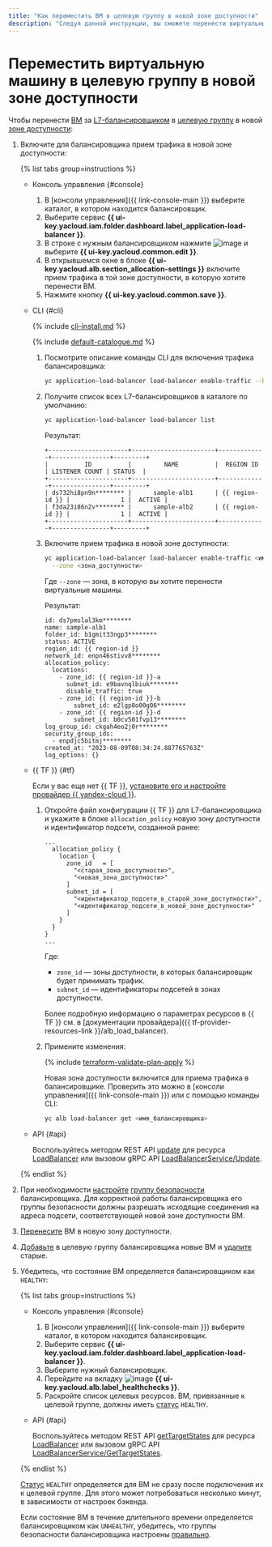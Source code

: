 ```yaml
---
title: "Как переместить ВМ в целевую группу в новой зоне доступности"
description: "Следуя данной инструкции, вы сможете перенести виртуальные машины за L7-балансировщиком в целевую группу в новой зоне доступности."
---
```


# Переместить виртуальную машину в целевую группу в новой зоне доступности


Чтобы перенести [ВМ](../../compute/concepts/vm.md) за [L7-балансировщиком](../concepts/application-load-balancer.md) в [целевую группу](../concepts/target-group.md) в новой [зоне доступности](../../overview/concepts/geo-scope.md):

1. Включите для балансировщика прием трафика в новой зоне доступности:

    {% list tabs group=instructions %}

    - Консоль управления {#console}

      1. В [консоли управления]({{ link-console-main }}) выберите каталог, в котором находится балансировщик.
      1. Выберите сервис **{{ ui-key.yacloud.iam.folder.dashboard.label_application-load-balancer }}**.
      1. В строке с нужным балансировщиком нажмите ![image](../../_assets/console-icons/ellipsis.svg) и выберите **{{ ui-key.yacloud.common.edit }}**.
      1. В открывшемся окне в блоке **{{ ui-key.yacloud.alb.section_allocation-settings }}** включите прием трафика в той зоне доступности, в которую хотите перенести ВМ.
      1. Нажмите кнопку **{{ ui-key.yacloud.common.save }}**.

    - CLI {#cli}

      {% include [cli-install.md](../../_includes/cli-install.md) %}

      {% include [default-catalogue.md](../../_includes/default-catalogue.md) %}

      1. Посмотрите описание команды CLI для включения трафика балансировщика:

          ```bash
          yc application-load-balancer load-balancer enable-traffic --help
          ```

      1. Получите список всех L7-балансировщиков в каталоге по умолчанию:

          ```bash
          yc application-load-balancer load-balancer list
          ```

          Результат:

          ```text
          +----------------------+-----------------------+-------------+----------------+---------+
          |          ID          |         NAME          |  REGION ID  | LISTENER COUNT | STATUS  |
          +----------------------+-----------------------+-------------+----------------+---------+
          | ds732hi8pn9n******** |      sample-alb1      | {{ region-id }} |              1 |  ACTIVE |
          | f3da23i86n2v******** |      sample-alb2      | {{ region-id }} |              1 |  ACTIVE |
          +----------------------+-----------------------+-------------+----------------+---------+
          ```

      1. Включите прием трафика в новой зоне доступности:

          ```bash
          yc application-load-balancer load-balancer enable-traffic <имя_балансировщика> \
            --zone <зона_доступности>
          ```

          Где `--zone` — зона, в которую вы хотите перенести виртуальные машины.

          Результат:

          ```text
          id: ds7pmslal3km********
          name: sample-alb1
          folder_id: b1gmit33ngp3********
          status: ACTIVE
          region_id: {{ region-id }}
          network_id: enpn46stivv8********
          allocation_policy:
            locations:
              - zone_id: {{ region-id }}-a
                subnet_id: e9bavnqlbiuk********
                disable_traffic: true
              - zone_id: {{ region-id }}-b
                  subnet_id: e2lgp8o00g06********
              - zone_id: {{ region-id }}-d
                  subnet_id: b0cv501fvp13********
          log_group_id: ckgah4eo2j0r********
          security_group_ids:
            - enpdjc5bitmj********
          created_at: "2023-08-09T08:34:24.887765763Z"
          log_options: {}
          ```

    - {{ TF }} {#tf}

      Если у вас еще нет {{ TF }}, [установите его и настройте провайдер {{ yandex-cloud }}](../../tutorials/infrastructure-management/terraform-quickstart.md#install-terraform).

      1. Откройте файл конфигурации {{ TF }} для L7-балансировщика и укажите в блоке `allocation_policy` новую зону доступности и идентификатор подсети, созданной ранее:

         ```hcl
         ...
           allocation_policy {
             location {
               zone_id   = [
                 "<старая_зона_доступности>",
                 "<новая_зона_доступности>"
               ]
               subnet_id = [
                 "<идентификатор_подсети_в_старой_зоне_доступности>",
                 "<идентификатор_подсети_в_новой_зоне_доступности>"
               ]
             }
           }
         }
         ...
         ```

         Где:
         * `zone_id` — зоны доступности, в которых балансировщик будет принимать трафик.
         * `subnet_id` — идентификаторы подсетей в зонах доступности.

         Более подробную информацию о параметрах ресурсов в {{ TF }} см. в [документации провайдера]({{ tf-provider-resources-link }}/alb_load_balancer).

      1. Примените изменения:

         {% include [terraform-validate-plan-apply](../../_tutorials/_tutorials_includes/terraform-validate-plan-apply.md) %}

         Новая зона доступности включится для приема трафика в балансировщике. Проверить это можно в [консоли управления]({{ link-console-main }}) или с помощью команды CLI:

         ```bash
         yc alb load-balancer get <имя_балансировщика>
         ```

   - API {#api}

     Воспользуйтесь методом REST API [update](../api-ref/LoadBalancer/update.md) для ресурса [LoadBalancer](../api-ref/LoadBalancer/index.md) или вызовом gRPC API [LoadBalancerService/Update](../api-ref/grpc/load_balancer_service.md#Update).

   {% endlist %}

1. При необходимости [настройте](../../vpc/operations/security-group-add-rule.md) [группу безопасности](../../vpc/concepts/security-groups.md) балансировщика. Для корректной работы балансировщика его группы безопасности должны разрешать исходящие соединения на адреса подсети, соответствующей новой зоне доступности ВМ.
1. [Перенесите](../../compute/operations/vm-control/vm-change-zone.md) ВМ в новую зону доступности.
1. [Добавьте](../../application-load-balancer/operations/target-group-update.md#add-targets) в целевую группу балансировщика новые ВМ и [удалите](../../application-load-balancer/operations/target-group-update.md#remove-targets) старые.
1. Убедитесь, что состояние ВМ определяется балансировщиком как `HEALTHY`:

   {% list tabs group=instructions %}

   - Консоль управления {#console}

     1. В [консоли управления]({{ link-console-main }}) выберите каталог, в котором находится балансировщик.
     1. Выберите сервис **{{ ui-key.yacloud.iam.folder.dashboard.label_application-load-balancer }}**.
     1. Выберите нужный балансировщик.
     1. Перейдите на вкладку ![image](../../_assets/console-icons/heart-pulse.svg) **{{ ui-key.yacloud.alb.label_healthchecks }}**.
     1. Раскройте список целевых ресурсов. ВМ, привязанные к целевой группе, должны иметь [статус](../../compute/concepts/vm-statuses.md) `HEALTHY`.

   - API {#api}

     Воспользуйтесь методом REST API [getTargetStates](../api-ref/LoadBalancer/getTargetStates.md) для ресурса [LoadBalancer](../api-ref/LoadBalancer/index.md) или вызовом gRPC API [LoadBalancerService/GetTargetStates](../api-ref/grpc/load_balancer_service.md#GetTargetStates).

   {% endlist %}

   [Статус](../../compute/concepts/vm-statuses.md) `HEALTHY` определяется для ВМ не сразу после подключения их к целевой группе. Для этого может потребоваться несколько минут, в зависимости от настроек бэкенда.

   Если состояние ВМ в течение длительного времени определяется балансировщиком как `UNHEALTHY`, убедитесь, что группы безопасности балансировщика настроены [правильно](../concepts/application-load-balancer.md#security-groups).
